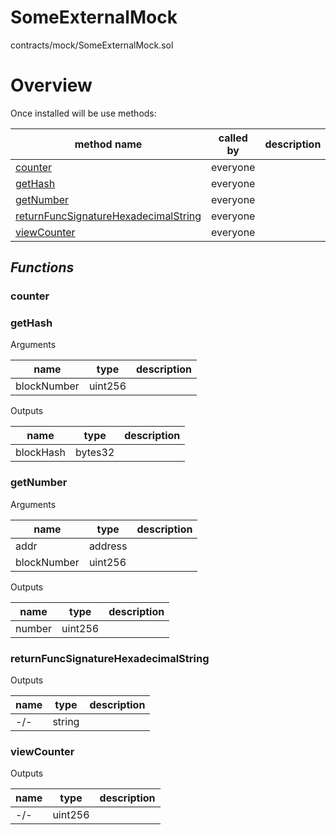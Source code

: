 # SomeExternalMock

contracts/mock/SomeExternalMock.sol

# Overview

Once installed will be use methods:

| **method name** | **called by** | **description** |
|-|-|-|
|<a href="#counter">counter</a>|everyone||
|<a href="#gethash">getHash</a>|everyone||
|<a href="#getnumber">getNumber</a>|everyone||
|<a href="#returnfuncsignaturehexadecimalstring">returnFuncSignatureHexadecimalString</a>|everyone||
|<a href="#viewcounter">viewCounter</a>|everyone||
## *Functions*
### counter



### getHash

Arguments

| **name** | **type** | **description** |
|-|-|-|
| blockNumber | uint256 |  |

Outputs

| **name** | **type** | **description** |
|-|-|-|
| blockHash | bytes32 |  |



### getNumber

Arguments

| **name** | **type** | **description** |
|-|-|-|
| addr | address |  |
| blockNumber | uint256 |  |

Outputs

| **name** | **type** | **description** |
|-|-|-|
| number | uint256 |  |



### returnFuncSignatureHexadecimalString

Outputs

| **name** | **type** | **description** |
|-|-|-|
| -/- | string |  |



### viewCounter

Outputs

| **name** | **type** | **description** |
|-|-|-|
| -/- | uint256 |  |


